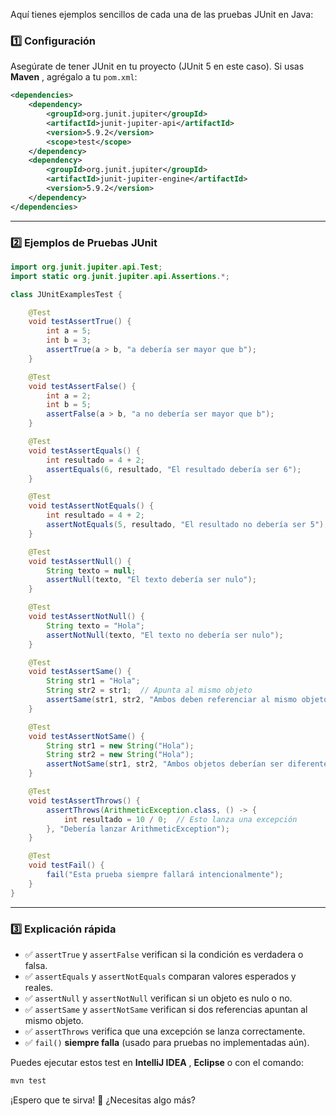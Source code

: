 Aquí tienes ejemplos sencillos de cada una de las pruebas JUnit en Java:

### **1️⃣ Configuración**

Asegúrate de tener JUnit en tu proyecto (JUnit 5 en este caso). Si usas  **Maven** , agrégalo a tu `pom.xml`:

```xml
<dependencies>
    <dependency>
        <groupId>org.junit.jupiter</groupId>
        <artifactId>junit-jupiter-api</artifactId>
        <version>5.9.2</version>
        <scope>test</scope>
    </dependency>
    <dependency>
        <groupId>org.junit.jupiter</groupId>
        <artifactId>junit-jupiter-engine</artifactId>
        <version>5.9.2</version>
    </dependency>
</dependencies>
```

---

### **2️⃣ Ejemplos de Pruebas JUnit**

```java
import org.junit.jupiter.api.Test;
import static org.junit.jupiter.api.Assertions.*;

class JUnitExamplesTest {

    @Test
    void testAssertTrue() {
        int a = 5;
        int b = 3;
        assertTrue(a > b, "a debería ser mayor que b");
    }

    @Test
    void testAssertFalse() {
        int a = 2;
        int b = 5;
        assertFalse(a > b, "a no debería ser mayor que b");
    }

    @Test
    void testAssertEquals() {
        int resultado = 4 + 2;
        assertEquals(6, resultado, "El resultado debería ser 6");
    }

    @Test
    void testAssertNotEquals() {
        int resultado = 4 + 2;
        assertNotEquals(5, resultado, "El resultado no debería ser 5");
    }

    @Test
    void testAssertNull() {
        String texto = null;
        assertNull(texto, "El texto debería ser nulo");
    }

    @Test
    void testAssertNotNull() {
        String texto = "Hola";
        assertNotNull(texto, "El texto no debería ser nulo");
    }

    @Test
    void testAssertSame() {
        String str1 = "Hola";
        String str2 = str1;  // Apunta al mismo objeto
        assertSame(str1, str2, "Ambos deben referenciar al mismo objeto");
    }

    @Test
    void testAssertNotSame() {
        String str1 = new String("Hola");
        String str2 = new String("Hola");
        assertNotSame(str1, str2, "Ambos objetos deberían ser diferentes en memoria");
    }

    @Test
    void testAssertThrows() {
        assertThrows(ArithmeticException.class, () -> {
            int resultado = 10 / 0;  // Esto lanza una excepción
        }, "Debería lanzar ArithmeticException");
    }

    @Test
    void testFail() {
        fail("Esta prueba siempre fallará intencionalmente");
    }
}
```

---

### **3️⃣ Explicación rápida**

* ✅ `assertTrue` y `assertFalse` verifican si la condición es verdadera o falsa.
* ✅ `assertEquals` y `assertNotEquals` comparan valores esperados y reales.
* ✅ `assertNull` y `assertNotNull` verifican si un objeto es nulo o no.
* ✅ `assertSame` y `assertNotSame` verifican si dos referencias apuntan al mismo objeto.
* ✅ `assertThrows` verifica que una excepción se lanza correctamente.
* ✅ `fail()` **siempre falla** (usado para pruebas no implementadas aún).

Puedes ejecutar estos test en  **IntelliJ IDEA** , **Eclipse** o con el comando:

```bash
mvn test
```

¡Espero que te sirva! 🚀 ¿Necesitas algo más?
